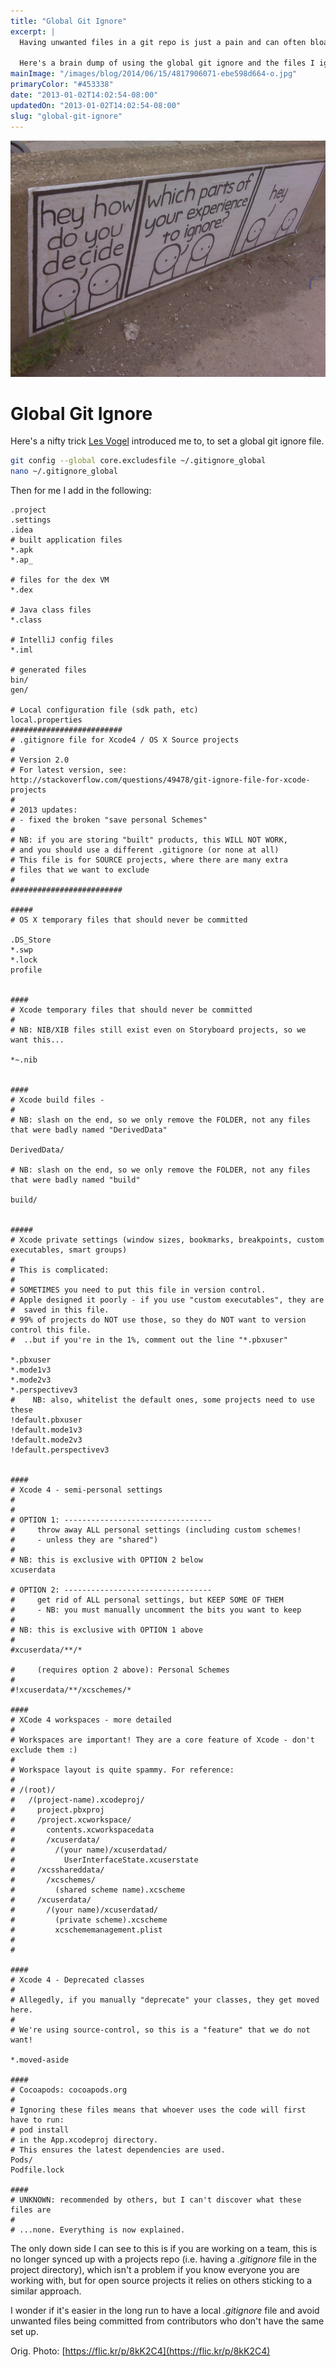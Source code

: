 ```yaml
---
title: "Global Git Ignore"
excerpt: |
  Having unwanted files in a git repo is just a pain and can often bloat your repo, often resulting in problems when working with others.

  Here's a brain dump of using the global git ignore and the files I ignore by default.
mainImage: "/images/blog/2014/06/15/4817906071-ebe598d664-o.jpg"
primaryColor: "#453338"
date: "2013-01-02T14:02:54-08:00"
updatedOn: "2013-01-02T14:02:54-08:00"
slug: "global-git-ignore"
---
```

![Key art for blog post "Global Git Ignore "](/images/blog/2014/06/15/4817906071-ebe598d664-o.jpg)

# Global Git Ignore

Here's a nifty trick [Les Vogel](https://plus.google.com/107226127526541403399/posts) introduced me to, to set a global git ignore file.

```bash
git config --global core.excludesfile ~/.gitignore_global
nano ~/.gitignore_global
```

Then for me I add in the following:

```
.project
.settings
.idea
# built application files
*.apk
*.ap_

# files for the dex VM
*.dex

# Java class files
*.class

# IntelliJ config files
*.iml

# generated files
bin/
gen/

# Local configuration file (sdk path, etc)
local.properties
#########################
# .gitignore file for Xcode4 / OS X Source projects
#
# Version 2.0
# For latest version, see: http://stackoverflow.com/questions/49478/git-ignore-file-for-xcode-projects
#
# 2013 updates:
# - fixed the broken "save personal Schemes"
#
# NB: if you are storing "built" products, this WILL NOT WORK,
# and you should use a different .gitignore (or none at all)
# This file is for SOURCE projects, where there are many extra
# files that we want to exclude
#
#########################

#####
# OS X temporary files that should never be committed

.DS_Store
*.swp
*.lock
profile


####
# Xcode temporary files that should never be committed
#
# NB: NIB/XIB files still exist even on Storyboard projects, so we want this...

*~.nib


####
# Xcode build files -
#
# NB: slash on the end, so we only remove the FOLDER, not any files that were badly named "DerivedData"

DerivedData/

# NB: slash on the end, so we only remove the FOLDER, not any files that were badly named "build"

build/


#####
# Xcode private settings (window sizes, bookmarks, breakpoints, custom executables, smart groups)
#
# This is complicated:
#
# SOMETIMES you need to put this file in version control.
# Apple designed it poorly - if you use "custom executables", they are
#  saved in this file.
# 99% of projects do NOT use those, so they do NOT want to version control this file.
#  ..but if you're in the 1%, comment out the line "*.pbxuser"

*.pbxuser
*.mode1v3
*.mode2v3
*.perspectivev3
#    NB: also, whitelist the default ones, some projects need to use these
!default.pbxuser
!default.mode1v3
!default.mode2v3
!default.perspectivev3


####
# Xcode 4 - semi-personal settings
#
#
# OPTION 1: ---------------------------------
#     throw away ALL personal settings (including custom schemes!
#     - unless they are "shared")
#
# NB: this is exclusive with OPTION 2 below
xcuserdata

# OPTION 2: ---------------------------------
#     get rid of ALL personal settings, but KEEP SOME OF THEM
#     - NB: you must manually uncomment the bits you want to keep
#
# NB: this is exclusive with OPTION 1 above
#
#xcuserdata/**/*

#     (requires option 2 above): Personal Schemes
#
#!xcuserdata/**/xcschemes/*

####
# XCode 4 workspaces - more detailed
#
# Workspaces are important! They are a core feature of Xcode - don't exclude them :)
#
# Workspace layout is quite spammy. For reference:
#
# /(root)/
#   /(project-name).xcodeproj/
#     project.pbxproj
#     /project.xcworkspace/
#       contents.xcworkspacedata
#       /xcuserdata/
#         /(your name)/xcuserdatad/
#           UserInterfaceState.xcuserstate
#     /xcsshareddata/
#       /xcschemes/
#         (shared scheme name).xcscheme
#     /xcuserdata/
#       /(your name)/xcuserdatad/
#         (private scheme).xcscheme
#         xcschememanagement.plist
#
#

####
# Xcode 4 - Deprecated classes
#
# Allegedly, if you manually "deprecate" your classes, they get moved here.
#
# We're using source-control, so this is a "feature" that we do not want!

*.moved-aside

####
# Cocoapods: cocoapods.org
#
# Ignoring these files means that whoever uses the code will first have to run:
# pod install
# in the App.xcodeproj directory.
# This ensures the latest dependencies are used.
Pods/
Podfile.lock

####
# UNKNOWN: recommended by others, but I can't discover what these files are
#
# ...none. Everything is now explained.
```

The only down side I can see to this is if you are working on a team, this is no longer synced up with a projects repo (i.e. having a *.gitignore* file in the project directory), which isn't a problem if you know everyone you are working with, but for open source projects it relies on others sticking to a similar approach.

I wonder if it's easier in the long run to have a local *.gitignore* file and avoid unwanted files being committed from contributors who don't have the same set up.

Orig. Photo: [https://flic.kr/p/8kK2C4](https://flic.kr/p/8kK2C4)